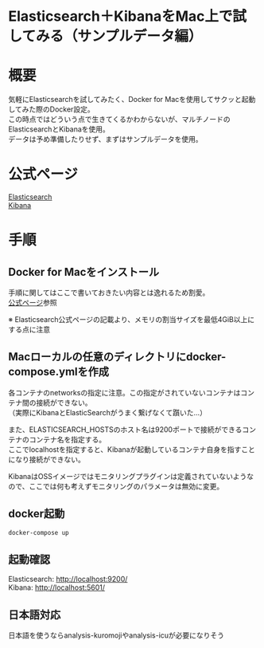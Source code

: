 # Elasticsearch＋KibanaをMac上で試してみる（サンプルデータ編）

# 概要
気軽にElasticsearchを試してみたく、Docker for Macを使用してサクッと起動してみた際のDocker設定。  
この時点ではどういう点で生きてくるかわからないが、マルチノードのElasticsearchとKibanaを使用。  
データは予め準備したりせず、まずはサンプルデータを使用。

# 公式ページ
[Elasticsearch](https://www.elastic.co/guide/en/elasticsearch/reference/current/docker.html)  
[Kibana](https://www.elastic.co/guide/en/kibana/current/docker.html)

# 手順
## Docker for Macをインストール
手順に関してはここで書いておきたい内容とは逸れるため割愛。  
[公式ページ](https://docs.docker.com/docker-for-mac/install/)参照

※ Elasticsearch公式ページの記載より、メモリの割当サイズを最低4GiB以上にする点に注意

## Macローカルの任意のディレクトリにdocker-compose.ymlを作成

各コンテナのnetworksの指定に注意。この指定がされていないコンテナはコンテナ間の接続ができない。  
（実際にKibanaとElasticSearchがうまく繋げなくて躓いた…）

また、ELASTICSEARCH_HOSTSのホスト名は9200ポートで接続ができるコンテナのコンテナ名を指定する。  
ここでlocalhostを指定すると、Kibanaが起動しているコンテナ自身を指すことになり接続ができない。

KibanaはOSSイメージではモニタリングプラグインは定義されていないようなので、ここでは何も考えずモニタリングのパラメータは無効に変更。

## docker起動

```sh
docker-compose up
```

## 起動確認

Elasticsearch: [http://localhost:9200/](http://localhost:9200/)  
Kibana: [http://localhost:5601/](http://localhost:5601/)

## 日本語対応
日本語を使うならanalysis-kuromojiやanalysis-icuが必要になりそう
